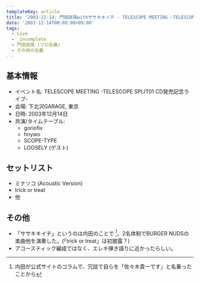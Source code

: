 ```yaml
---
templateKey: article
title: '2003-12-14: 門田匡陽withササキキイチ - TELESCOPE MEETING -TELESCOPE SPLIT01 CD発売記念ライブ- at 下北沢GARAGE'
date: '2003-12-14T00:00:00+09:00'
tags:
  - Live
  - _incomplete
  - 門田匡陽 (ソロ名義)
  - その他の名義
---
```

## 基本情報

* イベント名: TELESCOPE MEETING -TELESCOPE SPLIT01 CD発売記念ライブ-
* 会場: 下北沢GARAGE, 東京
* 日時: 2003年12月14日
* 共演/タイムテーブル:
  * goriofix
  * hnywo
  * SCOPE-TYPE
  * LOOSELY (ゲスト)


## セットリスト

* ミナソコ (Acoustic Version)
* trick or treat
* 他

## その他

* 「ササキキイチ」というのは内田のことで [^1]、2名体制でBURGER NUDSの楽曲他を演奏した。(「trick or treat」は初披露？)
* アコースティック編成ではなく、エレキ弾き語りに近かったらしい。

[^1]: 内田が公式サイトのコラムで、冗談で自らを「佐々木貴一です」と名乗ったことから
